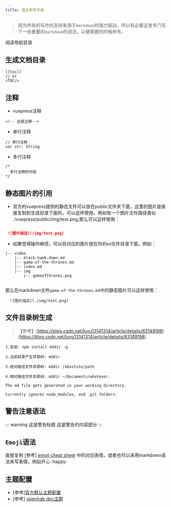 ```yaml
---
title: 语法参考手册
---
```


 > 因为所有的写作的支持来源于`markdown`的强力驱动，所以有必要这里专门写下一些重要的`markdown`的语法，以便需要的时候参考。

阅读导航目录
<TOC/>

## 生成文档目录

```
[[toc]]
// or
<TOC/>
```
## 注释

- vuepress注释
```
<!-- 这是注释-->
```

- 单行注释

```
// 单行注释
var str: String
```
- 多行注释

```
/*
  多行注释的内容
*/
```
## 静态图片的引用
 
 - 官方的vuepress提供的静态文件可以放在public文件夹下面，这里的图片是直接复制到生成目录下面的，可以这样使用。例如有一个图片文件路径类似 ./vuepress/public/img/test.png,那么可以这样使用： 
 ``` markdown   

  ![图片描述](/img/test.png)

 ```
- 如果觉得操作麻烦，可以将对应的图片放在你的`md`文件目录下面，例如：
```
|-- video
    |-- black-hawk-down.md
    |-- game-of-the-thrones.md
    |-- index.md
    |-- img
        |-- gameofthrones.png


```
那么在markdown文件`game-of-the-thrones.md`中的静态图片可以这样使用： 
```
  ![图片描述](./img/test.png)

```
## 文件目录树生成

> 【参考】(https://blog.csdn.net/luyu13141314/article/details/83149198)(https://blog.csdn.net/luyu13141314/article/details/83149198)

```
1.安装: npm install mddir -g

2.当前目录产生目录树: mddir

3.绝对路径文件目录树: mddir /absolute/path

4.相对路径文件目录树: mddir ~/Documents/whatever.

The md file gets generated in your working directory.

Currently ignores node_modules, and .git folders.
```

## 警告注意语法

::: warning 这是警告标题
这是警告的内容部分
:::

## `Emoji`语法

直接复制 [参考] [emoji cheat sheet](https://github.com/ikatyang/emoji-cheat-sheet) 中的对应表情，或者也可以采用markdown语法来写表情，例如开心 :happy:

## 主题配置

- [参考][官方默认主题配置](https://v1.vuepress.vuejs.org/zh/theme/)
- [参考] [openhab doc主题](https://github.com/openhab/openhab-docs)